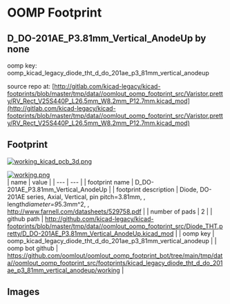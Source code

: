 # OOMP Footprint  
## D_DO-201AE_P3.81mm_Vertical_AnodeUp  by none  
  
oomp key: oomp_kicad_legacy_diode_tht_d_do_201ae_p3_81mm_vertical_anodeup  
  
source repo at: [http://gitlab.com/kicad-legacy/kicad-footprints/blob/master/tmp/data//oomlout_oomp_footprint_src/Varistor.pretty/RV_Rect_V25S440P_L26.5mm_W8.2mm_P12.7mm.kicad_mod](http://gitlab.com/kicad-legacy/kicad-footprints/blob/master/tmp/data//oomlout_oomp_footprint_src/Varistor.pretty/RV_Rect_V25S440P_L26.5mm_W8.2mm_P12.7mm.kicad_mod)  
## Footprint  
  
[![working_kicad_pcb_3d.png](working_kicad_pcb_3d_600.png)](working_kicad_pcb_3d.png)  
  
[![working.png](working_600.png)](working.png)  
| name | value | 
| --- | --- | 
| footprint name | D_DO-201AE_P3.81mm_Vertical_AnodeUp | 
| footprint description | Diode, DO-201AE series, Axial, Vertical, pin pitch=3.81mm, , length*diameter=9*5.3mm^2, , http://www.farnell.com/datasheets/529758.pdf | 
| number of pads | 2 | 
| github path | http://github.com/kicad-legacy/kicad-footprints/blob/master/tmp/data//oomlout_oomp_footprint_src/Diode_THT.pretty/D_DO-201AE_P3.81mm_Vertical_AnodeUp.kicad_mod | 
| oomp key | oomp_kicad_legacy_diode_tht_d_do_201ae_p3_81mm_vertical_anodeup | 
| oomp bot github | https://github.com/oomlout/oomlout_oomp_footprint_bot/tree/main/tmp/data//oomlout_oomp_footprint_src/footprints/kicad_legacy_diode_tht_d_do_201ae_p3_81mm_vertical_anodeup/working | 
## Images  
